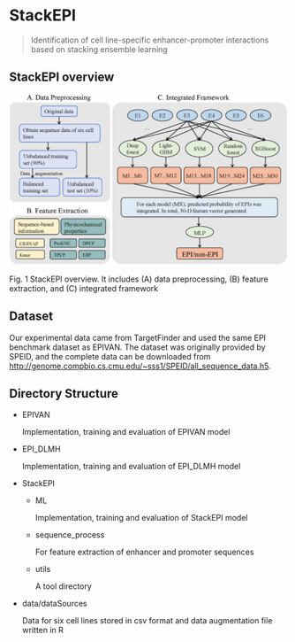# StackEPI

> Identification of cell line-specific enhancer-promoter interactions based on stacking ensemble learning



## StackEPI overview

![fig. 1](images/fig.%201.jpg)

Fig. 1 StackEPI overview. It includes (A) data preprocessing, (B) feature extraction, and (C) integrated framework



## Dataset

Our experimental data came from TargetFinder and used the same EPI benchmark dataset as EPIVAN. The dataset was originally provided by SPEID, and the complete data can be downloaded from http://genome.compbio.cs.cmu.edu/~sss1/SPEID/all_sequence_data.h5.



## Directory Structure

- EPIVAN

  Implementation, training and evaluation of EPIVAN model

- EPI_DLMH

  Implementation, training and evaluation of EPI_DLMH model

- StackEPI

  - ML

    Implementation, training and evaluation of StackEPI model

  - sequence_process

    For feature extraction of enhancer and promoter sequences

  - utils

    A tool directory

- data/dataSources

  Data for six cell lines stored in csv format and data augmentation file written in R

  
